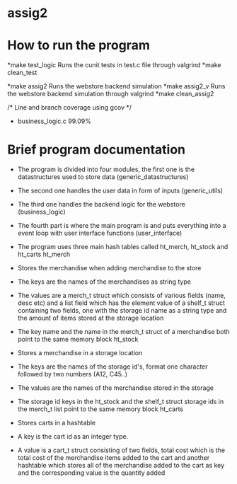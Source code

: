 # assig2

# How to run the program
*make test_logic
    Runs the cunit tests in test.c file through valgrind
*make clean_test

*make assig2
    Runs the webstore backend simulation
*make assig2_v
    Runs the webstore backend simulation through valgrind
*make clean_assig2

/* Line and branch coverage using gcov */
* business_logic.c 99.09% 

 # Brief program documentation
 * The program is divided into four modules, the first one is the datastructures used to store data (generic_datastructures)
 * The second one handles the user data in form of inputs (generic_utils)
 * The third one handles the backend logic for the webstore (business_logic)
 * The fourth part is where the main program is and puts everything into a event loop with user interface functions (user_interface)

 * The program uses three main hash tables called ht_merch, ht_stock and ht_carts
 ht_merch
 * Stores the merchandise when adding merchandise to the store
 * The keys are the names of the merchandises as string type
 * The values are a merch_t struct which consists of various fields (name, desc etc) and a list field which has the element
 value of a shelf_t struct containing two fields, one with the storage id name as a string type and the amount of items stored at
 the storage location
* The key name and the name in the merch_t struct of a merchandise both point to the same memory block
ht_stock
* Stores a merchandise in a storage location
* The keys are the names of the storage id's, format one character followed by two numbers (A12, C45..)
* The values are the names of the merchandise stored in the storage
* The storage id keys in the ht_stock and the shelf_t struct storage ids in the merch_t list point to the same memory block
ht_carts
* Stores carts in a hashtable
* A key is the cart id as an integer type.
* A value is a cart_t struct consisting of two fields, total cost which is the total cost of the merchandise items added to the cart
and another hashtable which stores all of the merchandise added to the cart as key and the corresponding value is the quantity added

